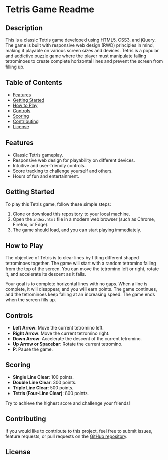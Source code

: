 

# Tetris Game Readme

## Description
This is a classic Tetris game developed using HTML5, CSS3, and jQuery. The game is built with responsive web design (RWD) principles in mind, making it playable on various screen sizes and devices. Tetris is a popular and addictive puzzle game where the player must manipulate falling tetrominoes to create complete horizontal lines and prevent the screen from filling up.

## Table of Contents
- [Features](#features)
- [Getting Started](#getting-started)
- [How to Play](#how-to-play)
- [Controls](#controls)
- [Scoring](#scoring)
- [Contributing](#contributing)
- [License](#license)

## Features
- Classic Tetris gameplay.
- Responsive web design for playability on different devices.
- Intuitive and user-friendly controls.
- Score tracking to challenge yourself and others.
- Hours of fun and entertainment.

## Getting Started
To play this Tetris game, follow these simple steps:

1. Clone or download this repository to your local machine.
2. Open the `index.html` file in a modern web browser (such as Chrome, Firefox, or Edge).
3. The game should load, and you can start playing immediately.

## How to Play
The objective of Tetris is to clear lines by fitting different shaped tetrominoes together. The game will start with a random tetromino falling from the top of the screen. You can move the tetromino left or right, rotate it, and accelerate its descent as it falls.

Your goal is to complete horizontal lines with no gaps. When a line is complete, it will disappear, and you will earn points. The game continues, and the tetrominoes keep falling at an increasing speed. The game ends when the screen fills up.

## Controls
- **Left Arrow**: Move the current tetromino left.
- **Right Arrow**: Move the current tetromino right.
- **Down Arrow**: Accelerate the descent of the current tetromino.
- **Up Arrow or Spacebar**: Rotate the current tetromino.
- **P**: Pause the game.

## Scoring
- **Single Line Clear**: 100 points.
- **Double Line Clear**: 300 points.
- **Triple Line Clear**: 500 points.
- **Tetris (Four-Line Clear)**: 800 points.

Try to achieve the highest score and challenge your friends!

## Contributing
If you would like to contribute to this project, feel free to submit issues, feature requests, or pull requests on the [GitHub repository](https://github.com/yourrepositoryname).

## License
